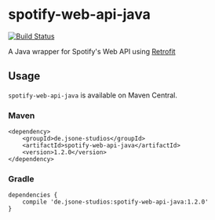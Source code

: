 # spotify-web-api-java

[![Build Status](https://travis-ci.com/jsone-studios/spotify-web-api-java.svg?branch=master)](https://travis-ci.com/jsone-studios/spotify-web-api-java)

A Java wrapper for Spotify's Web API using [Retrofit](http://square.github.io/retrofit/)

## Usage
`spotify-web-api-java` is available on Maven Central.

### Maven
```
<dependency>
    <groupId>de.jsone-studios</groupId>
    <artifactId>spotify-web-api-java</artifactId>
    <version>1.2.0</version>
</dependency>
```

### Gradle
```
dependencies {
    compile 'de.jsone-studios:spotify-web-api-java:1.2.0'
}    
```
